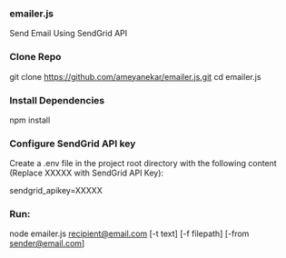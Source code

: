 ### emailer.js
Send Email Using SendGrid API

### Clone Repo
git clone https://github.com/ameyanekar/emailer.js.git
cd emailer.js

### Install Dependencies
npm install

### Configure SendGrid API key
Create a .env file in the project root directory with the following content (Replace XXXXX with SendGrid API Key):

sendgrid_apikey=XXXXX

### Run:
node emailer.js <recipient@email.com> <recepient-name> <Subject> [-t text] [-f filepath] [-from sender@email.com]
